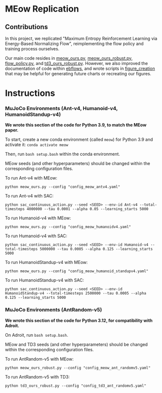 # MEow Replication

## Contributions

In this project, we replicated "Maximum Entropy Reinforcement Learning via
Energy-Based Normalizing Flow", reimplementing the flow policy and training process ourselves.

Our main code resides in [meow_ours.py](meow_ours.py), [meow_ours_robust.py](meow_ours_robust.py), [flow_policy.py](ebflows/flow_policy.py), and [td3_ours_robust.py](td3_ours_robust.py). However, we also improved the documentation of code within [ebflows](ebflows), and wrote scripts in [figure_creation](figure_creation) that may be helpful for generating future charts or recreating our figures.

# Instructions

### MuJoCo Environments (Ant-v4, Humanoid-v4, HumanoidStandup-v4)

**We wrote this section of the code for Python 3.9, to match the MEow paper.**

To start, create a new conda environment (called `meow`) for Python 3.9 and activate it: `conda activate meow`

Then, run `bash setup.bash` within the conda environment.

MEow seeds (and other hyperparameters) should be changed within the corresponding configuration files.

To run Ant-v4 with MEow:
```
python meow_ours.py --config "config_meow_antv4.yaml"
```

To run Ant-v4 with SAC:
```
python sac_continuous_action.py --seed <SEED> --env-id Ant-v4 --total-timesteps 4000000 --tau 0.0001 --alpha 0.05 --learning_starts 5000
```

To run Humanoid-v4 with MEow:
```
python meow_ours.py --config "config_meow_humanoidv4.yaml"
```

To run Humanoid-v4 with SAC:
```
python sac_continuous_action.py --seed <SEED> --env-id Humanoid-v4 --total-timesteps 5000000 --tau 0.0005 --alpha 0.125 --learning_starts 5000
```

To run HumanoidStandup-v4 with MEow:
```
python meow_ours.py --config "config_meow_humanoid_standupv4.yaml"
```

To run HumanoidStandup-v4 with SAC:
```
python sac_continuous_action.py --seed <SEED> --env-id HumanoidStandup-v4 --total-timesteps 2500000 --tau 0.0005 --alpha 0.125 --learning_starts 5000
```

### MuJoCo Environments (AntRandom-v5)

**We wrote this section of the code for Python 3.12, for compatibility with Adroit.**

On Adroit, run `bash setup.bash`.

MEow and TD3 seeds (and other hyperparameters) should be changed within the corresponding configuration files.

To run AntRandom-v5 with MEow:
```
python meow_ours_robust.py --config "config_meow_ant_randomv5.yaml"
```

To run AntRandom-v5 with TD3:
```
python td3_ours_robust.py --config "config_td3_ant_randomv5.yaml"
```